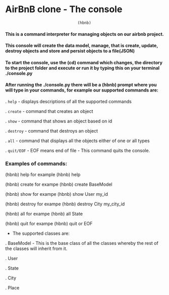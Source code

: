 # AirBnB clone - The console
                                    (hbnb)

#### This is a command interpreter for managing objects on our airbnb project.
#### This console will create the data model, manage, that is create, update, destroy objects and store and persist objects to a file(JSON)

#### To start the console, use the (cd) command which changes, the directory to the project folder and execute or run it by typing this on your terminal ./console.py

#### After running the ./console.py there will be a (hbnb) prompt where you will type in your commands, for example our supported commands are:

. `help` - displays descriptions of all the supported commands

. `create` - command that creates an object

. `show` - command that shows an object based on id

. `destroy` - command that destroys an object

. `all` - command that displays all the objects either of one or all types

. `quit/EOF` - EOF means end of file - This command quits the console.

### Examples of commands:
(hbnb) help for example (hbnb) help

(hbnb) create <classname> for exampe (hbnb) create BaseModel

(hbnb) show <classname><object id> for exampe (hbnb) show User my_id

(hbnb) destroy <classname><object id> for exampe (hbnb) destroy City my_city_id

(hbnb) all <classname> for exampe (hbnb) all State

(hbnb) quit for exampe (hbnb) quit or EOF


- The supported classes are:

. BaseModel - This is the base class of all the classes whereby the rest of the classes will inherit from it.

. User

. State

. City

. Place
